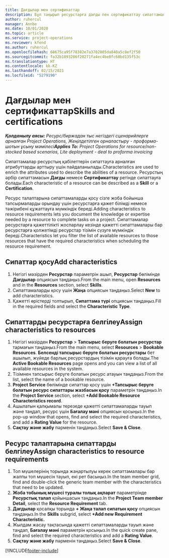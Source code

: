```yaml
---
title: Дағдылар мен сертификаттар
description: Бұл тақырып ресурстарға дағды пен сертификаттау сипаттамаларын қосу туралы ақпарат береді.
author: ruhercul
manager: Annbe
ms.date: 10/01/2020
ms.topic: article
ms.service: project-operations
ms.reviewer: kfend
ms.author: ruhercul
ms.openlocfilehash: 68675ca95f78382e7a3702805da840a5c8ef2f50
ms.sourcegitcommit: fa32b1893286f20271fa4ec4be8fc68bd135f53c
ms.translationtype: HT
ms.contentlocale: kk-KZ
ms.lasthandoff: 02/15/2021
ms.locfileid: "5279190"
---
```

# <a name="skills-and-certifications"></a><span data-ttu-id="911d2-103">Дағдылар мен сертификаттар</span><span class="sxs-lookup"><span data-stu-id="911d2-103">Skills and certifications</span></span>
<span data-ttu-id="911d2-104">_**Қолданылу аясы:** Ресурс/биржадан тыс негіздегі сценарийлерге арналған Project Operations, Жеңілдетілген орналастыру - проформа-шотын ұсыну мәмілесі_</span><span class="sxs-lookup"><span data-stu-id="911d2-104">_**Applies To:** Project Operations for resource/non-stocked based scenarios, Lite deployment - deal to proforma invoicing_</span></span>

<span data-ttu-id="911d2-105">Сипаттамалар ресурстың қабілеттерін сипаттауға арналған атрибуттарды арттыру үшін пайдаланылады.</span><span class="sxs-lookup"><span data-stu-id="911d2-105">Characteristics are used to enrich the attributes used to describe the abilities of a resource.</span></span> <span data-ttu-id="911d2-106">Ресурстың әрбір сипаттамасын **Дағды** немесе **Сертификаттау** ретінде сипаттауға болады.</span><span class="sxs-lookup"><span data-stu-id="911d2-106">Each characteristic of a resource can be described as a **Skill** or a **Certification**.</span></span>

<span data-ttu-id="911d2-107">Ресурс талаптарына сипаттамаларды қосу сізге жоба бойынша тапсырмаларды орындау үшін ресурстарға қажет білімді немесе тәжірибені құжаттауға мүмкіндік береді.</span><span class="sxs-lookup"><span data-stu-id="911d2-107">Adding characteristics to resource requirements lets you document the knowledge or expertise needed by a resource to complete tasks on a project.</span></span> <span data-ttu-id="911d2-108">Сипаттамалар ресурстарға қажеттілікті жоспарлау кезінде қажетті сипаттамалары бар ресурстарға қолжетімді ресурстар тізімін сүзуге мүмкіндік береді.</span><span class="sxs-lookup"><span data-stu-id="911d2-108">Characteristics let you filter the list of available resources to those resources that have the required characteristics when scheduling the resource requirement.</span></span>

## <a name="add-characteristics"></a><span data-ttu-id="911d2-109">Сипаттар қосу</span><span class="sxs-lookup"><span data-stu-id="911d2-109">Add characteristics</span></span>

1. <span data-ttu-id="911d2-110">Негізгі мәзірден **Ресурстар** параметрін ашып, **Ресурстар** бөлімінде **Дағдылар** опциясын таңдаңыз.</span><span class="sxs-lookup"><span data-stu-id="911d2-110">From the main menu, open **Resources** and in the **Resources** section, select **Skills**.</span></span>
2. <span data-ttu-id="911d2-111">Сипаттамаларды қосу үшін **Жаңа** опциясын таңдаңыз.</span><span class="sxs-lookup"><span data-stu-id="911d2-111">Select **New** to add characteristics.</span></span>
3. <span data-ttu-id="911d2-112">Қажетті өрістерді толтырып, **Сипаттама түрі** опциясын таңдаңыз.</span><span class="sxs-lookup"><span data-stu-id="911d2-112">Fill in the required fields and select the **Characteristic Type**.</span></span>

## <a name="assign-characteristics-to-resources"></a><span data-ttu-id="911d2-113">Сипаттарды ресурстарға белгілеу</span><span class="sxs-lookup"><span data-stu-id="911d2-113">Assign characteristics to resources</span></span>

1. <span data-ttu-id="911d2-114">Негізгі мәзірден **Ресурстар** > **Тапсырыс беруге болатын ресурстар** тармағын таңдаңыз.</span><span class="sxs-lookup"><span data-stu-id="911d2-114">From the main menu, select **Resources** > **Bookable Resources**.</span></span> <span data-ttu-id="911d2-115">**Белсенді тапсырыс беруге болатын ресурстары** бет ашылып, жүйеде барлық ресурстардың тізімін қарауға болады.</span><span class="sxs-lookup"><span data-stu-id="911d2-115">The **Active Bookable Resources** page opens and you can view a list of all available resources in the system.</span></span>
2. <span data-ttu-id="911d2-116">Тізімнен тапсырыс беруге болатын ресурс атауын таңдаңыз.</span><span class="sxs-lookup"><span data-stu-id="911d2-116">From the list, select the name of a bookable resource.</span></span>
3. <span data-ttu-id="911d2-117">**Project Service** бөлімінде сипаттар қосу үшін **+Тапсырыс беруге болатын ресурс сипаттары жазбасын қосу** параметрін таңдаңыз.</span><span class="sxs-lookup"><span data-stu-id="911d2-117">In the **Project Service** section, select **+Add Bookable Resource Characteristics record**.</span></span>
4. <span data-ttu-id="911d2-118">Ашылатын қалқымалы терезеде қажетті сипаттамаларды тауып және таңдап, ресурс үшін **Бағалау мәні** опциясын қосыңыз.</span><span class="sxs-lookup"><span data-stu-id="911d2-118">In the pop-up window that opens, find and select the required characteristics, and add a **Rating Value** for the resource.</span></span>
5. <span data-ttu-id="911d2-119">**Сақтау және жабу** пәрменін таңдаңыз.</span><span class="sxs-lookup"><span data-stu-id="911d2-119">Select **Save & Close**.</span></span>

## <a name="assign-characteristics-to-resource-requirements"></a><span data-ttu-id="911d2-120">Ресурс талаптарына сипаттарды белгілеу</span><span class="sxs-lookup"><span data-stu-id="911d2-120">Assign characteristics to resource requirements</span></span>

1. <span data-ttu-id="911d2-121">Топ мүшелерінің торында жаңартылуы керек сипаттамалары бар жалпы топ мүшесін тауып, екі рет басыңыз.</span><span class="sxs-lookup"><span data-stu-id="911d2-121">In the team member grid, find and double-click the generic team member with the characteristics that need to be updated.</span></span>
2. <span data-ttu-id="911d2-122">**Жоба тобының мүшесі туралы толық ақпарат** параметрінде **Ресурстық талап** қойыншасын таңдаңыз.</span><span class="sxs-lookup"><span data-stu-id="911d2-122">In the **Project Team member Detail**, select the **Resource Requirement** tab.</span></span>
3. <span data-ttu-id="911d2-123">**Дағдылар** қосалқы торында **+ Жаңа талап сипатын қосу** опциясын таңдаңыз.</span><span class="sxs-lookup"><span data-stu-id="911d2-123">In the **Skills** subgrid, select **+Add new Requirement Characteristic.**</span></span>
4. <span data-ttu-id="911d2-124">Жылдам жасау тақтасында қажетті сипаттамаларды тауып және таңдап, **Бағалау мәні** параметрін қосыңыз.</span><span class="sxs-lookup"><span data-stu-id="911d2-124">In the quick create pane, find and select the required characteristics and add a **Rating Value**.</span></span>
5. <span data-ttu-id="911d2-125">**Сақтау және жабу** пәрменін таңдаңыз.</span><span class="sxs-lookup"><span data-stu-id="911d2-125">Select **Save & Close**.</span></span>

[!INCLUDE[footer-include](../includes/footer-banner.md)]